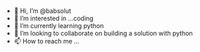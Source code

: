 - 👋 Hi, I’m @babsolut
- 👀 I’m interested in ...coding
- 🌱 I’m currently learning python
- 💞️ I’m looking to collaborate on building a solution with python
- 📫 How to reach me ...

<!---
babsolut/babsolut is a ✨ special ✨ repository because its `README.md` (this file) appears on your GitHub profile.
You can click the Preview link to take a look at your changes.
--->
